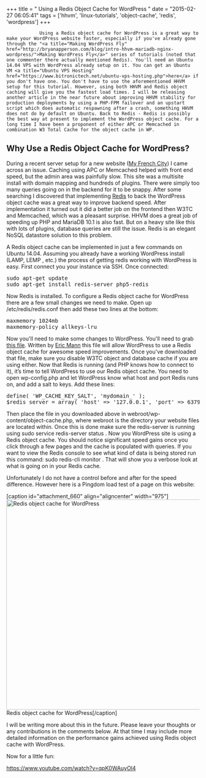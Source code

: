 +++
title = "				Using a Redis Object Cache for WordPress		"
date = "2015-02-27 06:05:41"
tags = ['hhvm', 'linux-tutorials', 'object-cache', 'redis', 'wordpress']
+++


				Using a Redis object cache for WordPress is a great way to make your WordPress website faster, especially if you've already gone through the "<a title="Making WordPress Fly" href="http://bryanapperson.com/blog/intro-hhvm-mariadb-nginx-wordpress/">Making WordPress Fly</a>" series of tutorials (noted that one commenter there actually mentioned Redis). You'll need an Ubuntu 14.04 VPS with WordPress already setup on it. You can get an Ubuntu VM <a title="Ubuntu VPS Hosting" href="https://www.bitronictech.net/ubuntu-vps-hosting.php">here</a> if you don't have one. You don't have to use the aforementioned HHVM setup for this tutorial. However, using both HHVM and Redis object caching will give you the fastest load times. I will be releasing another article in the near future about improving HHVM stability for production deployments by using a PHP-FPM failover and an upstart script which does automatic respawning after a crash, something HHVM does not do by default on Ubuntu. Back to Redis - Redis is possibly the best way at present to implement the WordPress object cache. For a long time I have been a proponent of either APC or Memcached in combination W3 Total Cache for the object cache in WP.
<h2>Why Use a Redis Object Cache for WordPress?</h2>
During a recent server setup for a new website (<a title="My French City" href="http://myfrenchcity.com/">My French City</a>) I came across an issue. Caching using APC or Memcached helped with front end speed, but the admin area was painfully slow. This site was a multisite install with domain mapping and hundreds of plugins. There were simply too many queries going on in the backend for it to be snappy. After some searching I discovered that implementing <a title="Redis" href="http://redis.io/">Redis</a> to back the WordPress object cache was a great way to improve backend speed. After implementation it turned out it did a better job on the frontend then W3TC and Memcached, which was a pleasant surprise. HHVM does a great job of speeding up PHP and MariaDB 10.1 is also fast. But on a heavy site like this with lots of plugins, database queries are still the issue. Redis is an elegant NoSQL datastore solution to this problem.

A Redis object cache can be implemented in just a few commands on Ubuntu 14.04. Assuming you already have a working WordPress install (LAMP, LEMP , etc.) the process of getting redis working with WordPress is easy. First connect you your instance via SSH. Once connected:
<pre class="lang:default decode:true  " title="Install Redis Server">sudo apt-get update
sudo apt-get install redis-server php5-redis</pre>
Now Redis is installed. To configure a Redis object cache for WordPress there are a few small changes we need to make. Open up /etc/redis/redis.conf then add these two lines at the bottom:
<pre class="lang:default decode:true ">maxmemory 1024mb
maxmemory-policy allkeys-lru</pre>
Now you'll need to make some changes to WordPress. You'll need to grab <a title="object-cache.php" href="https://raw.githubusercontent.com/ericmann/Redis-Object-Cache/master/object-cache.php">this file</a>. Written by <a title="Eric Mann" href="https://github.com/ericmann/">Eric Mann</a> this file will allow WordPress to use a Redis object cache for awesome speed improvements. Once you've downloaded that file, make sure you disable W3TC object and database cache if you are using either. Now that Redis is running (and PHP knows how to connect to it), it’s time to tell WordPress to use our Redis object cache. You need to open wp-config.php and let WordPress know what host and port Redis runs on, and add a salt to keys. Add these lines:
<pre class="lang:default decode:true  " title="Add this to wp-config.php">define( 'WP_CACHE_KEY_SALT', 'mydomain_' );
$redis_server = array( 'host' =&gt; '127.0.0.1', 'port' =&gt; 6379, );</pre>
Then place the file in you downloaded above in webroot/wp-content/object-cache.php, where webroot is the directory your website files are located within. Once this is done make sure the redis-server is running using <span class="lang:default decode:true  crayon-inline ">sudo service redis-server status</span> . Now you WordPress site is using a Redis object cache. You should notice significant speed gains once you click through a few pages and the cache is populated with queries. If you want to view the Redis console to see what kind of data is being stored run this command: <span class="lang:default decode:true  crayon-inline ">sudo redis-cli monitor</span> . That will show you a verbose look at what is going on in your Redis cache.

Unfortunately I do not have a control before and after for the speed difference. However here is a Pingdom load test of a page on this website:

[caption id="attachment_660" align="aligncenter" width="975"]<a href="http://bryanapperson.com/wp-content/uploads/2015/02/pingdom-redis.png"><img class="wp-image-660 size-large" src="http://bryanapperson.com/wp-content/uploads/2015/02/pingdom-redis-1024x576.png" alt="Redis object cache for WordPress" width="975" height="548" /></a> Redis object cache for WordPress[/caption]

I will be writing more about this in the future. Please leave your thoughts or any contributions in the comments below. At that time I may include more detailed information on the performance gains achieved using Redis object cache with WordPress.

Now for a little fun:

https://www.youtube.com/watch?v=qpK0WAuyOl4		